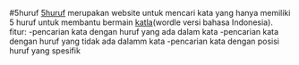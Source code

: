 #5huruf
[5huruf](https://5huruf.netlify.app/) merupakan website untuk mencari kata yang hanya memiliki 5 huruf untuk membantu bermain [katla](https://katla.vercel.app/)(wordle versi bahasa Indonesia).<br>
fitur:
-pencarian kata dengan huruf yang ada dalam kata
-pencarian kata dengan huruf yang tidak ada dalamm kata
-pencarian kata dengan posisi huruf yang spesifik